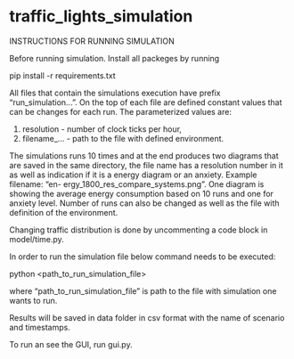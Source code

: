 # traffic_lights_simulation

INSTRUCTIONS FOR RUNNING SIMULATION

Before running simulation. Install all packeges by running

pip install -r requirements.txt

All files that contain the simulations execution have prefix “run_simulation...”. On the top of each file are defined constant values
that can be changes for each run. The parameterized values are:
1. resolution - number of clock ticks per hour,
2. filename_... - path to the file with defined environment.

The simulations runs 10 times and at the end produces two diagrams that are saved in the same directory, the file name
has a resolution number in it as well as indication if it is a energy diagram or an anxiety. Example filename: “en-
ergy_1800_res_compare_systems.png”. One diagram is showing the average energy consumption based on 10 runs and one for
anxiety level. Number of runs can also be changed as well as the file with definition of the environment.

Changing traffic distribution is done by uncommenting a code block in model/time.py.

In order to run the simulation file below command needs to be executed:

python <path_to_run_simulation_file>

where “path_to_run_simulation_file” is path to the file with simulation one wants to run.

Results will be saved in data folder in csv format with the name of scenario and timestamps.

To run an see the GUI, run gui.py.
